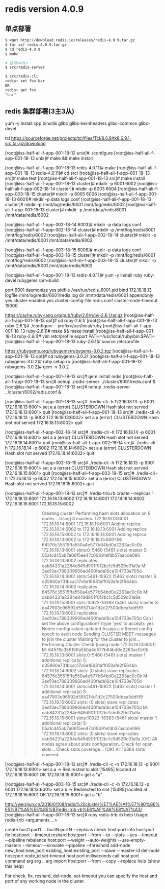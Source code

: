 # redis version 4.0.9

## 单点部署
```Bash
$ wget http://download.redis.io/releases/redis-4.0.9.tar.gz
$ tar xzf redis-4.0.9.tar.gz
$ cd redis-4.0.9
$ make

# 启动redis
$ src/redis-server

$ src/redis-cli
redis> set foo bar
OK
redis> get foo
"bar"
```

## redis 集群部署(3主3从)
yum -y install cpp binutils glibc glibc-kernheaders glibc-common glibc-devel

tcl
https://sourceforge.net/projects/tcl/files/Tcl/8.6.9/tk8.6.9.1-src.tar.gz/download


[root@iss-half-ali-f-app-001-18-13 unix]# ./configure
[root@iss-half-ali-f-app-001-18-13 unix]# make && make install


[root@iss-half-ali-f-app-001-18-13 redis-4.0.11]# make
[root@iss-half-ali-f-app-001-18-13 redis-4.0.11]# cd src/
[root@iss-half-ali-f-app-001-18-13 src]# make test
[root@iss-half-ali-f-app-001-18-13 src]# make install
[root@iss-half-ali-f-app-001-18-13 cluster]# mkdir -p 6001 6002
[root@iss-half-ali-f-app-002-18-14 cluster]# mkdir -p 6003 6004
[root@iss-half-ali-f-app-003-18-15 cluster]# mkdir -p 6005 6006
[root@iss-half-ali-f-app-001-18-13 6001]# mkdir -p data logs conf
[root@iss-half-ali-f-app-001-18-13 cluster]# mkdir -p /mnt/log/redis/6001 /mnt/log/redis/6002
[root@iss-half-ali-f-app-001-18-13 cluster]# mkdir -p /mnt/data/redis/6001 /mnt/data/redis/6002

[root@iss-half-ali-f-app-002-18-14 6003]# mkdir -p data logs conf
[root@iss-half-ali-f-app-002-18-14 cluster]# mkdir -p /mnt/log/redis/6001 /mnt/log/redis/6002
[root@iss-half-ali-f-app-002-18-14 cluster]# mkdir -p /mnt/data/redis/6001 /mnt/data/redis/6002


[root@iss-half-ali-f-app-003-18-15 6006]# mkdir -p data logs conf
[root@iss-half-ali-f-app-003-18-15 cluster]# mkdir -p /mnt/log/redis/6001 /mnt/log/redis/6002
[root@iss-half-ali-f-app-003-18-15 cluster]# mkdir -p /mnt/data/redis/6001 /mnt/data/redis/6002


[root@iss-half-ali-f-app-001-18-13 redis-4.0.11]# yum -y install ruby ruby-devel rubygems rpm-build



port 6001
daemonize yes
pidfile /var/run/redis_6001.pid
bind 172.16.18.13
logfile /mnt/log/redis/6001/redis.log
dir /mnt/data/redis/6001
appendonly yes
cluster-enabled yes
cluster-config-file redis.conf
cluster-node-timeout 15000

https://cache.ruby-lang.org/pub/ruby/2.6/ruby-2.6.1.tar.gz
[root@iss-half-ali-f-app-001-18-13 opt]# cd ruby-2.6.1/
[root@iss-half-ali-f-app-001-18-13 ruby-2.6.1]# ./configure --prefix=/usr/local/ruby
[root@iss-half-ali-f-app-001-18-13 ruby-2.6.1]# make && make install
[root@iss-half-ali-f-app-001-18-13 ruby-2.6.1]# vim /etc/profile
export PATH=/usr/local/ruby/bin:$PATH
[root@iss-half-ali-f-app-001-18-13 ruby-2.6.1]# source /etc/profile


https://rubygems.org/rubygems/rubygems-3.0.2.tgz
[root@iss-half-ali-f-app-001-18-13 opt]# cd rubygems-3.0.2/
[root@iss-half-ali-f-app-001-18-13 rubygems-3.0.2]# ruby setup.rb
[root@iss-half-ali-f-app-001-18-13 rubygems-3.0.2]# gem -v
3.0.2


[root@iss-half-ali-f-app-001-18-13 src]# gem install redis
[root@iss-half-ali-f-app-001-18-13 src]# nohup ./redis-server ../cluster/6001/redis.conf &
[root@iss-half-ali-f-app-001-18-13 src]# nohup ./redis-server ../cluster/6002/redis.conf &

[root@iss-half-ali-f-app-001-18-13 src]# ./redis-cli -h 172.16.18.13 -p 6001
172.16.18.13:6001> set a a
(error) CLUSTERDOWN Hash slot not served
172.16.18.13:6001> quit
[root@iss-half-ali-f-app-001-18-13 src]# ./redis-cli -h 172.16.18.13 -p 6002
172.16.18.13:6002> set a a
(error) CLUSTERDOWN Hash slot not served
172.16.18.13:6002> quit


[root@iss-half-ali-f-app-002-18-14 src]# ./redis-cli -h 172.16.18.14 -p 6001
172.16.18.14:6001> set a a
(error) CLUSTERDOWN Hash slot not served
172.16.18.14:6001> quit
[root@iss-half-ali-f-app-002-18-14 src]# ./redis-cli -h 172.16.18.14 -p 6002
172.16.18.14:6002> set a a
(error) CLUSTERDOWN Hash slot not served
172.16.18.14:6002> quit


[root@iss-half-ali-f-app-003-18-15 src]# ./redis-cli -h 172.16.18.15 -p 6001
172.16.18.15:6001> set a a
(error) CLUSTERDOWN Hash slot not served
172.16.18.15:6001> quit
[root@iss-half-ali-f-app-003-18-15 src]# ./redis-cli -h 172.16.18.15 -p 6002
172.16.18.15:6002> set a a
(error) CLUSTERDOWN Hash slot not served
172.16.18.15:6002> quit



[root@iss-half-ali-f-app-001-18-13 src]# ./redis-trib.rb create --replicas 1 172.16.18.13:6001 172.16.18.13:6002 172.16.18.14:6001 172.16.18.14:6002 172.16.18.15:6001 172.16.18.15:6002
>>> Creating cluster
>>> Performing hash slots allocation on 6 nodes...
Using 3 masters:
172.16.18.13:6001
172.16.18.14:6001
172.16.18.15:6001
Adding replica 172.16.18.14:6002 to 172.16.18.13:6001
Adding replica 172.16.18.15:6002 to 172.16.18.14:6001
Adding replica 172.16.18.13:6002 to 172.16.18.15:6001
M: 64576c35515ffa550a4e577b64bd0e2263ac0c0b 172.16.18.13:6001
   slots:0-5460 (5461 slots) master
S: 05a1cd45ab7a06f5ee47c09b91efdb57aacde096 172.16.18.13:6002
   replicates cab84231a2284e849d901f0f2bc1c5d529c01a9a
M: 3ed10ec788309966ed400fada16ce104733e705d 172.16.18.14:6001
   slots:5461-10922 (5462 slots) master
S: d35960e731bcac17c6e16681aff050afe2f564bb 172.16.18.14:6002
   replicates 64576c35515ffa550a4e577b64bd0e2263ac0c0b
M: cab84231a2284e849d901f0f2bc1c5d529c01a9a 172.16.18.15:6001
   slots:10923-16383 (5461 slots) master
S: ea47903c96592d595214d1d2c27503dbea5dd5f9 172.16.18.15:6002
   replicates 3ed10ec788309966ed400fada16ce104733e705d
Can I set the above configuration? (type 'yes' to accept): yes
>>> Nodes configuration updated
>>> Assign a different config epoch to each node
>>> Sending CLUSTER MEET messages to join the cluster
Waiting for the cluster to join...
>>> Performing Cluster Check (using node 172.16.18.13:6001)
M: 64576c35515ffa550a4e577b64bd0e2263ac0c0b 172.16.18.13:6001
   slots:0-5460 (5461 slots) master
   1 additional replica(s)
S: d35960e731bcac17c6e16681aff050afe2f564bb 172.16.18.14:6002
   slots: (0 slots) slave
   replicates 64576c35515ffa550a4e577b64bd0e2263ac0c0b
M: 3ed10ec788309966ed400fada16ce104733e705d 172.16.18.14:6001
   slots:5461-10922 (5462 slots) master
   1 additional replica(s)
S: ea47903c96592d595214d1d2c27503dbea5dd5f9 172.16.18.15:6002
   slots: (0 slots) slave
   replicates 3ed10ec788309966ed400fada16ce104733e705d
M: cab84231a2284e849d901f0f2bc1c5d529c01a9a 172.16.18.15:6001
   slots:10923-16383 (5461 slots) master
   1 additional replica(s)
S: 05a1cd45ab7a06f5ee47c09b91efdb57aacde096 172.16.18.13:6002
   slots: (0 slots) slave
   replicates cab84231a2284e849d901f0f2bc1c5d529c01a9a
[OK] All nodes agree about slots configuration.
>>> Check for open slots...
>>> Check slots coverage...
[OK] All 16384 slots covered.




[root@iss-half-ali-f-app-001-18-13 src]# ./redis-cli -c -h 172.16.18.13 -p 6001
172.16.18.13:6001> set a a
-> Redirected to slot [15495] located at 172.16.18.15:6001
OK
172.16.18.15:6001> get a
"a"

[root@iss-half-ali-f-app-003-18-15 src]# ./redis-cli -c -h 172.16.18.13 -p 6001
172.16.18.13:6001> set a b
-> Redirected to slot [15495] located at 172.16.18.15:6001
OK
172.16.18.15:6001> get a
"b"


http://weizijun.cn/2016/01/08/redis%20cluster%E7%AE%A1%E7%90%86%E5%B7%A5%E5%85%B7redis-trib-rb%E8%AF%A6%E8%A7%A3/
[root@iss-half-ali-f-app-001-18-13 src]# ruby redis-trib.rb help
Usage: redis-trib <command> <options> <arguments ...>

  create          host1:port1 ... hostN:portN
                  --replicas <arg>
  check           host:port
  info            host:port
  fix             host:port
                  --timeout <arg>
  reshard         host:port
                  --from <arg>
                  --to <arg>
                  --slots <arg>
                  --yes
                  --timeout <arg>
                  --pipeline <arg>
  rebalance       host:port
                  --weight <arg>
                  --auto-weights
                  --use-empty-masters
                  --timeout <arg>
                  --simulate
                  --pipeline <arg>
                  --threshold <arg>
  add-node        new_host:new_port existing_host:existing_port
                  --slave
                  --master-id <arg>
  del-node        host:port node_id
  set-timeout     host:port milliseconds
  call            host:port command arg arg .. arg
  import          host:port
                  --from <arg>
                  --copy
                  --replace
  help            (show this help)

For check, fix, reshard, del-node, set-timeout you can specify the host and port of any working node in the cluster.




